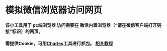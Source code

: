 # 模拟微信浏览器访问网页

#### 该小工具用于 pc端浏览器 访问需要在 微信内置浏览器（“请在微信客户端打开链接”标识）的网页。

#### 需提供Cookie，可用[Charles](https://www.charlesproxy.com/download/)工具进行抓包。 [相关教程](https://www.jianshu.com/p/993bc794138d)